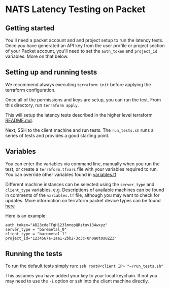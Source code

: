 
# NATS Latency Testing on Packet

## Getting started

You'll need a packet account and and project setup to run the latency tests.
Once you have generated an API key from the user profile or project section
of your Packet account, you'll need to set the `auth_token` and `project_id`
variables.  More on that below.

## Setting up and running tests

We recommend always executing `terraform init` before applying the terraform
configuration.

Once all of the permissions and keys are setup, you can run the test.  From this
directory, run `terraform apply`.

This will setup the latency tests described in the higher level terraform [README.md](../readme.md).

Next, SSH to the client machine and run tests.  The `run_tests.sh` runs a series of tests and provides a good starting point.

## Variables

You can enter the variables via command line, manually when you run the test,
or create a `terraform.tfvars` file with your variables required to run. You
can override other variables found in [variables.tf](variables.tf)

Different machine instances can be selected using the `server_type`
and `client_type` variables. e.g.  Descriptions of available machines can
be found in comments of the `variables.tf` file, although you may want to
check for updates.  More information on terraform packet device types can
be found [here](https://www.terraform.io/docs/providers/packet/r/device.html)

Here is an example:

```text
auth_token="AB23cdeFFgH123lmnopQRstuv134wxyz"
server_type = "baremetal_0"
client_type = "baremetal_1"
project_id="1234567a-1aa1-2bb2-3c3c-0n0a0t0s0ZZZ"
```

## Running the tests

To run the default tests simply run:
`ssh root@<client IP> "~/run_tests.sh"`

This assumes you have added your key to your local keychain.  If not you
may need to use the `-i` option or ssh into the client machine directly.